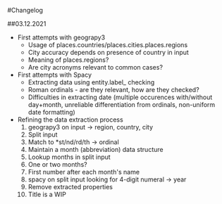 #Changelog

##03.12.2021
* First attempts with geograpy3
	- Usage of places.countries/places.cities.places.regions
	- City accuracy depends on presence of country in input
	- Meaning of places.regions?
	- Are city acronyms relevant to common cases?
* First attempts with Spacy
	- Extracting data using entity.label_ checking
	- Roman ordinals - are they relevant, how are they checked?
	- Difficulties in extracting date (multiple occurences with/without day+month, unreliable differentiation from ordinals, non-uniform date formatting)
* Refining the data extraction process
	1. geograpy3 on input -> region, country, city
	2. Split input
	3. Match to *st/nd/rd/th -> ordinal
	4. Maintain a month (abbreviation) data structure
	5. Lookup months in split input
	6. One or two months?
	7. First number after each month's name
	8. spacy on split input looking for 4-digit numeral -> year
	9. Remove extracted properties
	10. Title is a WIP
		
